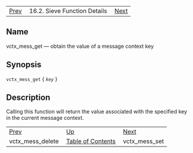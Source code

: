 |     |     |     |
| --- | --- | --- |
| [Prev](sieve.ref.vctx_mess_delete)  | 16.2. Sieve Function Details |  [Next](sieve.ref.vctx_mess_set) |

<a name="sieve.ref.vctx_mess_get"></a>
## Name

vctx_mess_get — obtain the value of a message context key

## Synopsis

`vctx_mess_get` { *`key`* }

<a name="idp31403376"></a>
## Description

Calling this function will return the value associated with the specified key in the current message context.


|     |     |     |
| --- | --- | --- |
| [Prev](sieve.ref.vctx_mess_delete)  | [Up](sieve.ref.files) |  [Next](sieve.ref.vctx_mess_set) |
| vctx_mess_delete  | [Table of Contents](index) |  vctx_mess_set |

